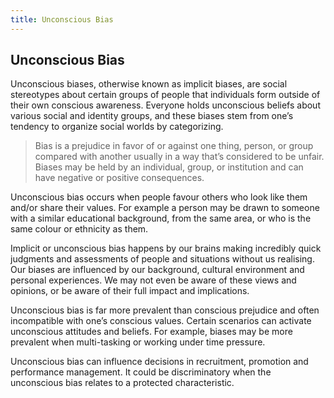 ```yaml
---
title: Unconscious Bias
---
```

## Unconscious Bias

<p>Unconscious biases, otherwise known as implicit biases, are social stereotypes about certain groups of people that individuals form outside of their own conscious awareness. Everyone holds unconscious beliefs about various social and identity groups, and these biases stem from one’s tendency to organize social worlds by categorizing.</p>

<blockquote> Bias is a prejudice in favor of or against one thing, person, or group compared with another usually in a way that’s considered to be unfair. Biases may be held by an individual, group, or institution and can have negative or positive consequences. 
</blockquote>

<p>Unconscious bias occurs when people favour others who look like them and/or share their values. For example a person may be drawn to someone with a similar educational background, from the same area, or who is the same colour or ethnicity as them.</p>

<p>Implicit or unconscious bias happens by our brains making incredibly quick judgments and assessments of people and situations without us realising. Our biases are influenced by our background, cultural environment and personal experiences. We may not even be aware of these views and opinions, or be aware of their full impact and implications.</p>

<p>Unconscious bias is far more prevalent than conscious prejudice and often incompatible with one’s conscious values. Certain scenarios can activate unconscious attitudes and beliefs. For example, biases may be more prevalent when multi-tasking or working under time pressure.</p> 
<p>Unconscious bias can influence decisions in recruitment, promotion and performance management. It could be discriminatory when the unconscious bias relates to a protected characteristic.</p>



